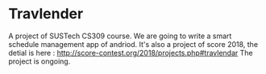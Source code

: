# Travlender
A project of SUSTech CS309 course. We are going to write a smart schedule management app of andriod.
It's also a project of score 2018, the detial is here : http://score-contest.org/2018/projects.php#travlendar
The project is ongoing.
